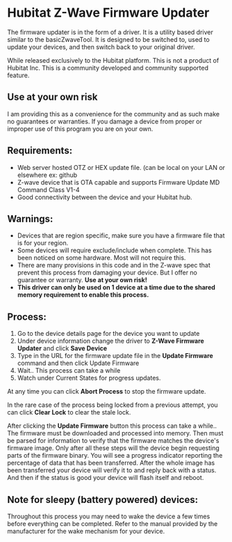 # Hubitat Z-Wave Firmware Updater #

The firmware updater is in the form of a driver. It is a utility based driver similar to the basicZwaveTool. It is designed to be switched to, used to update your devices, and then switch back to your original driver. 

While released exclusively to the Hubitat platform. This is not a product of Hubitat Inc. This is a community developed and community supported feature. 

## Use at your own risk ##
I am providing this as a convenience for the community and as such make no guarantees or warranties. If you damage a device from proper or improper use of this program you are on your own.

## Requirements:  ##
* Web server hosted OTZ or HEX update file. (can be local on your LAN or elsewhere ex: github
* Z-wave device that is OTA capable and supports Firmware Update MD Command Class V1-4 
* Good connectivity between the device and your Hubitat hub. 

## Warnings: ##
* Devices that are region specific, make sure you have a firmware file that is for your region.
* Some devices will require exclude/include when complete. This has been noticed on some hardware. Most will not require this.
* There are many provisions in this code and in the Z-wave spec that prevent this process from damaging your device. But I offer no guarantee or warranty. **Use at your own risk!**
* **This driver can only be used on 1 device at a time due to the shared memory requirement to enable this process.** 

## Process: ##
1. Go to the device details page for the device you want to update
2. Under device information change the driver to **Z-Wave Firmware Updater** and click **Save Device**
3. Type in the URL for the firmware update file in the **Update Firmware** command and then click Update Firmware
4. Wait.. This process can take a while
5. Watch under Current States for progress updates. 

At any time you can click **Abort Process** to stop the firmware update.

In the rare case of the process being locked from a previous attempt, you can click **Clear Lock** to clear the stale lock.

After clicking the **Update Firmware** button this process can take a while.. The firmware must be downloaded and processed into memory. Then must be parsed for information to verify that the firmware matches the device's firmware image. Only after all these steps will the device begin requesting parts of the firmware binary. You will see a progress indicator reporting the percentage of data that has been transferred. After the whole image has been transferred your device will verify it to and reply back with a status. And then if the status is good your device will flash itself and reboot.

## Note for sleepy (battery powered) devices: ## 
Throughout this process you may need to wake the device a few times before everything can be completed. Refer to the manual provided by the manufacturer for the wake mechanism for your device.
